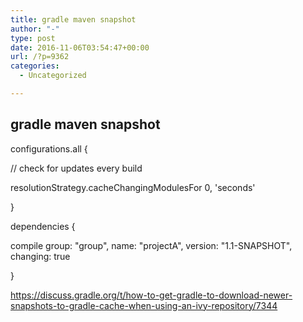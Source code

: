 ```yaml
---
title: gradle maven snapshot
author: "-"
type: post
date: 2016-11-06T03:54:47+00:00
url: /?p=9362
categories:
  - Uncategorized

---
```

## gradle maven snapshot
configurations.all {
  
// check for updates every build
  
resolutionStrategy.cacheChangingModulesFor 0, 'seconds'
  
}
  
dependencies {
  
compile group: "group", name: "projectA", version: "1.1-SNAPSHOT", changing: true
  
}


https://discuss.gradle.org/t/how-to-get-gradle-to-download-newer-snapshots-to-gradle-cache-when-using-an-ivy-repository/7344